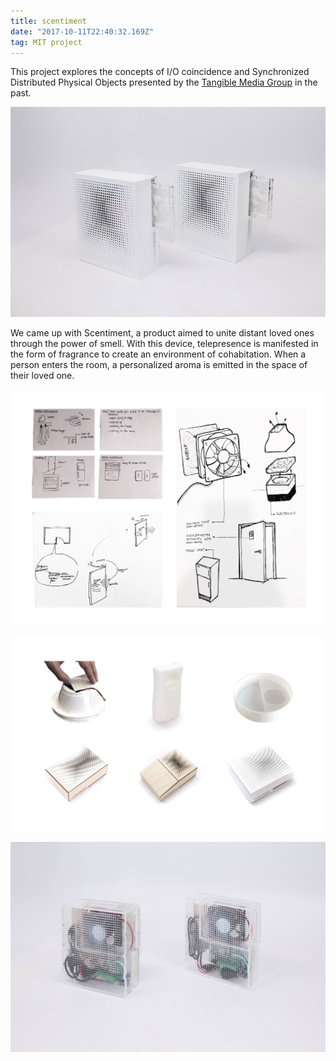 ```yaml
---
title: scentiment
date: "2017-10-11T22:40:32.169Z"
tag: MIT project
---
```


This project explores the concepts of I/O coincidence and Synchronized Distributed Physical Objects presented by the <a href="https://tangible.media.mit.edu/" target="_blank">Tangible Media Group</a> in the past.

![altcaption](1.jpg)

We came up with Scentiment, a product aimed to unite distant loved ones through the power of smell.  With this device, telepresence is manifested in the form of fragrance to create an environment of cohabitation.  When a person enters the room, a personalized aroma is emitted in the space of their loved one. 

![altcaption](2.jpg)

![altcaption](3.jpg)

![altcaption](4.jpg)
